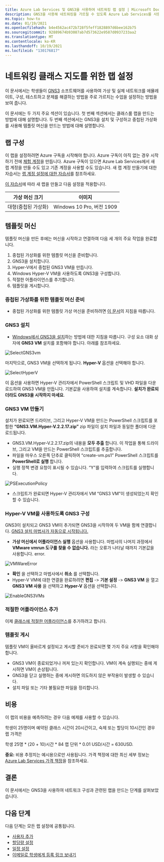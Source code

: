 ```yaml
---
title: Azure Lab Services 및 GNS3을 사용하여 네트워킹 랩 설정 | Microsoft Docs
description: GNS3을 사용해 네트워킹을 가르칠 수 있도록 Azure Lab Services를 사용하여 랩을 설정하는 방법을 알아봅니다.
ms.topic: how-to
ms.date: 01/19/2021
ms.openlocfilehash: b4e4562ac472b728f5feff1828897d6bee162b75
ms.sourcegitcommit: 92889674b93087ab7d573622e9587d0937233aa2
ms.translationtype: MT
ms.contentlocale: ko-KR
ms.lasthandoff: 10/19/2021
ms.locfileid: "130176817"
---
```

# <a name="set-up-a-lab-to-teach-a-networking-class"></a>네트워킹 클래스 지도를 위한 랩 설정 
이 문서에서는 학생들이 [GNS3](https://www.gns3.com/) 소프트웨어를 사용하여 가상 및 실제 네트워크를 에뮬레이트, 구성, 테스트하고 문제를 해결하는 방법을 주로 가르치는 수업을 설정하는 방법을 보여 줍니다. 

이 문서에는 두 가지 주요 섹션이 있습니다. 첫 번째 섹션에서는 클래스룸 랩을 만드는 방법에 대해 설명합니다. 두 번째 섹션에서는 GNS3을 설치 및 구성하고 중첩된 가상화를 사용해 템플릿 머신을 만드는 방법에 대해 설명합니다.

## <a name="lab-configuration"></a>랩 구성
이 랩을 설정하려면 Azure 구독을 시작해야 합니다. Azure 구독이 아직 없는 경우 시작하기 전에 [체험 계정](https://azure.microsoft.com/free/)을 만듭니다. Azure 구독이 있으면 Azure Lab Services에서 새 랩 계정을 만들 수도 있고 기존 계정을 사용할 수도 있습니다. 새 랩 계정 만들기에 대한 자습서는 [랩 계정 설정에 대한 자습서](tutorial-setup-lab-account.md)를 참조하세요.

[이 자습서](tutorial-setup-classroom-lab.md)에 따라 새 랩을 만들고 다음 설정을 적용합니다.

| 가상 머신 크기 | 이미지 |
| -------------------- | ----- | 
| 대형(중첩된 가상화) | Windows 10 Pro, 버전 1909 |

## <a name="template-machine"></a>템플릿 머신 

템플릿 머신을 만든 후에는 머신을 시작하고 연결하여 다음 세 개의 주요 작업을 완료합니다. 
 
1. 중첩된 가상화를 위한 템플릿 머신을 준비합니다.
2. GNS3을 설치합니다.
3. Hyper-V에서 중첩된 GNS3 VM을 만듭니다.
4. Windows Hyper-V VM을 사용하도록 GNS3을 구성합니다.
5. 적절한 어플라이언스를 추가합니다.
6. 템플릿을 게시합니다.


### <a name="prepare-template-machine-for-nested-virtualization"></a>중첩된 가상화를 위한 템플릿 머신 준비
- 중첩된 가상화를 위한 템플릿 가상 머신을 준비하려면 [이 문서](how-to-enable-nested-virtualization-template-vm.md)의 지침을 따릅니다. 

### <a name="install-gns3"></a>GNS3 설치
- [Windows에서 GNS3을 설치](https://docs.gns3.com/docs/getting-started/installation/windows)하는 방법에 대한 지침을 따릅니다.  구성 요소 대화 상자에 **GNS3 VM** 설치를 포함해야 합니다. 아래를 참조하세요.

![SelectGNS3vm](./media/class-type-networking-gns3/gns3-select-vm.png)

마지막으로, GNS3 VM을 선택하게 됩니다. **Hyper-V** 옵션을 선택해야 합니다.

![SelectHyperV](./media/class-type-networking-gns3/gns3-vm-hyper-v.png)

  이 옵션을 사용하면 Hyper-V 관리자에서 PowerShell 스크립트 및 VHD 파일을 다운로드하여 GNS3 VM을 만듭니다. 기본값을 사용하여 설치를 계속합니다. **설치가 완료되더라도 GNS3을 시작하지 마세요**.

### <a name="create-gns3-vm"></a>GNS3 VM 만들기
설치가 완료되면 드라이브, 그리고 Hyper-V VM을 만드는 PowerShell 스크립트를 포함한 **“GNS3.VM.Hyper-V.2.2.17.zip”** zip 파일이 설치 파일과 동일한 폴더에 다운로드됩니다.
- GNS3.VM.Hyper-V.2.2.17.zip의 내용을 **모두 추출** 합니다.  이 작업을 통해 드라이브, 그리고 VM을 만드는 PowerShell 스크립트를 추출합니다.
- 파일을 마우스 오른쪽 단추로 클릭하여 “create-vm.ps1” PowerShell 스크립트를 **PowerShell로 실행** 합니다.
- 실행 정책 변경 요청이 표시될 수 있습니다. “Y”를 입력하여 스크립트를 실행합니다.

![PSExecutionPolicy](./media/class-type-networking-gns3/powershell-execution-policy-change.png)

- 스크립트가 완료되면 Hyper-V 관리자에서 VM “GNS3 VM”이 생성되었는지 확인할 수 있습니다.

### <a name="configure-gns3-to-use-hyper-v-vm"></a>Hyper-V VM을 사용하도록 GNS3 구성
GNS3이 설치되고 GNS3 VM이 추가되면 GNS3을 시작하여 두 VM을 함께 연결합니다.  [GNS3 설치 마법사가 자동으로 시작됩니다.](https://docs.gns3.com/docs/getting-started/setup-wizard-gns3-vm#local-gns3-vm-setup-wizard)  
- **가상 머신에서 어플라이언스 실행** 옵션을 사용합니다.  마법사의 나머지 과정에서 **VMware vmrun 도구를 찾을 수 없습니다.** 라는 오류가 나타날 때까지 기본값을 사용합니다. error.

![VMWareError](./media/class-type-networking-gns3/gns3-vmware-vmrun-tool-not-found.png)

- **확인** 을 선택하고 마법사에서 **취소** 를 선택합니다.
- Hyper-V VM에 대한 연결을 완료하려면 **편집** -> **기본 설정** -> **GNS3 VM** 을 열고 **GNS3 VM 사용** 을 선택하고 **Hyper-V** 옵션을 선택합니다.
 
![EnableGNS3VMs](./media/class-type-networking-gns3/gns3-preference-vm.png)

### <a name="add-appropriate-appliances"></a>적절한 어플라이언스 추가

이제 [클래스에 적절한 어플라이언스](https://docs.gns3.com/docs/using-gns3/beginners/install-from-marketplace)를 추가하려고 합니다.

### <a name="publish-template"></a>템플릿 게시

템플릿 VM이 올바르게 설정되고 게시할 준비가 완료되면 몇 가지 주요 사항을 확인해야 합니다.
- GNS3 VM이 종료되었거나 꺼져 있는지 확인합니다.  VM이 계속 실행되는 중에 게시하면 VM이 손상됩니다.
- GNS3을 닫고 실행하는 중에 게시하면 의도하지 않은 부작용이 발생할 수 있습니다.
- 설치 파일 또는 기타 불필요한 파일을 정리합니다.

## <a name="cost"></a>비용  

이 랩의 비용을 예측하려는 경우 다음 예제를 사용할 수 있습니다. 
 
학생이 25명이며 예약된 클래스 시간이 20시간이고, 숙제 또는 할당이 10시간인 경우 랩 가격은 

학생 25명 * (20 + 10)시간 * 84 랩 단위 * 0.01 USD/시간 = 630USD. 

**중요:** 비용 추정치는 예시용으로만 사용됩니다.  가격 책정에 대한 최신 세부 정보는 [Azure Lab Services 가격 책정](https://azure.microsoft.com/pricing/details/lab-services/)을 참조하세요.

## <a name="conclusion"></a>결론
이 문서에서는 GNS3을 사용하여 네트워크 구성과 관련된 랩을 만드는 단계를 살펴보았습니다.

## <a name="next-steps"></a>다음 단계
다음 단계는 모든 랩 설정에 공통됩니다.

- [사용자 추가](tutorial-setup-classroom-lab.md#add-users-to-the-lab)
- [할당량 설정](how-to-configure-student-usage.md#set-quotas-for-users)
- [일정 설정](tutorial-setup-classroom-lab.md#set-a-schedule-for-the-lab) 
- [이메일로 학생에게 등록 링크 보내기](how-to-configure-student-usage.md#send-invitations-to-users)